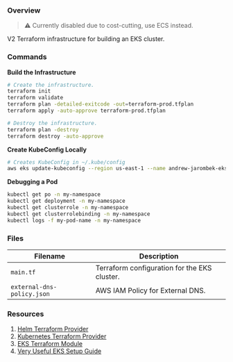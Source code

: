 ### Overview

> ⚠️ Currently disabled due to cost-cutting, use ECS instead.

V2 Terraform infrastructure for building an EKS cluster.

### Commands

**Build the Infrastructure**

```bash
# Create the infrastructure.
terraform init
terraform validate
terraform plan -detailed-exitcode -out=terraform-prod.tfplan
terraform apply -auto-approve terraform-prod.tfplan

# Destroy the infrastructure.
terraform plan -destroy
terraform destroy -auto-approve
```

**Create KubeConfig Locally**

```bash
# Creates KubeConfig in ~/.kube/config
aws eks update-kubeconfig --region us-east-1 --name andrew-jarombek-eks-v2
```

**Debugging a Pod**

```bash
kubectl get po -n my-namespace
kubectl get deployment -n my-namespace
kubectl get clusterrole -n my-namespace
kubectl get clusterrolebinding -n my-namespace
kubectl logs -f my-pod-name -n my-namespace
```

### Files

| Filename                   | Description                                  |
|----------------------------|----------------------------------------------|
| `main.tf`                  | Terraform configuration for the EKS cluster. |
| `external-dns-policy.json` | AWS IAM Policy for External DNS.             |

### Resources

1. [Helm Terraform Provider](https://registry.terraform.io/providers/hashicorp/helm/latest/docs)
2. [Kubernetes Terraform Provider](https://registry.terraform.io/providers/hashicorp/kubernetes/latest/docs)
3. [EKS Terraform Module](https://registry.terraform.io/modules/terraform-aws-modules/eks/aws/latest)
4. [Very Useful EKS Setup Guide](https://andrewtarry.com/posts/terraform-eks-alb-setup/)
